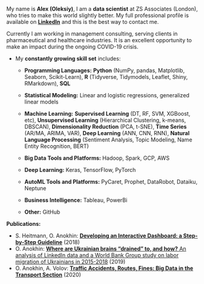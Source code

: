 My name is **Alex (Oleksiy)**, I am a **data scientist** at ZS Associates (London), who tries to make this world slightly better. My full professional profile is available on [**LinkedIn**](https://www.linkedin.com/in/oanokhin/) and this is the best way to contact me.

Currently I am working in management consulting, serving clients in pharmaceutical and healthcare industries. It is an excellent opportunity to make an impact during the ongoing COVID-19 crisis.

* My **constantly growing skill set** includes:

  + **Programming Languages:** **Python** (NumPy, pandas, Matplotlib, Seaborn, Scikit-Learn), **R** (Tidyverse, Tidymodels, Leaflet, Shiny, RMarkdown), **SQL**
  
  + **Statistical Modeling:** Linear and logistic regressions, generalized linear models

  + **Machine Learning:** **Supervised Learning** (DT, RF, SVM, XGBoost, etc), **Unsupervised Learning** (Hierarchical Clustering, k-means, DBSCAN), **Dimensionality Reduction** (PCA, t-SNE), **Time Series** (AR/MA, ARIMA, VAR), **Deep Learning** (ANN, CNN, RNN), **Natural Language Processing** (Sentiment Analysis, Topic Modeling, Name Entity Recognition, BERT)

  + **Big Data Tools and Platforms:** Hadoop, Spark, GCP, AWS

  + **Deep Learning:** Keras, TensorFlow, PyTorch
  
  + **AutoML Tools and Platforms:** PyCaret, Prophet, DataRobot, Dataiku, Neptune

  + **Business Intelligence:** Tableau, PowerBi
  
  + **Other:** GitHub
  
**Publications:**

- S. Heitmann, O. Anokhin: [**Developing an Interactive Dashboard: a Step-by-Step Guideline**](https://drive.google.com/file/d/1VcySMmv1C8SF8c-a19QHrWgCzV8qJECh/view?usp=sharing) (2018)
- O. Anokhin: [**Where are Ukrainian brains “drained” to, and how?** An analysis of LinkedIn data and a World Bank Group study on labor migration of Ukrainians in 2015-2018](https://voxukraine.org/en/where-are-ukrainian-brains-drained-to-and-how/) (2019)
- O. Anokhin, A. Volov: [**Traffic Accidents, Routes, Fines: Big Data in the Transport Section**](https://voxukraine.org/en/traffic-accidents-routes-fines-big-data-in-the-transport-section/) (2020)
